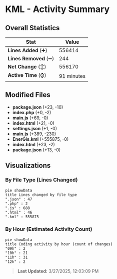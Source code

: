 # KML - Activity Summary 

## Overall Statistics

| Stat                   | Value                                                             |
| ---------------------- | ----------------------------------------------------------------- |
| **Lines Added** (➕)   | 556414                                          |
| **Lines Removed** (➖) | 244                                        |
| **Net Change** (↕)    | 556170                |
| **Active Time** (⌚)   | 91 minutes |


## Modified Files
- **package.json** (+23, -10)
- **index.php** (+0, -2)
- **main.js** (+69, -0)
- **index.html** (+21, -0)
- **settings.json** (+1, -0)
- **main.js** (+389, -230)
- **EnerGis.kml** (+555875, -0)
- **index.html** (+23, -2)
- **package.json** (+13, -0)

## Visualizations

### By File Type (Lines Changed)

```mermaid
pie showData
title Lines changed by file type
".json" : 47
".php" : 2
".js" : 688
".html" : 46
".kml" : 555875
```

### By Hour (Estimated Activity Count)

```mermaid
pie showData
title Coding activity by hour (count of changes)
"09h" : 2
"10h" : 21
"11h" : 31
"12h" : 2
```


> **Last Updated:** 3/27/2025, 12:03:09 PM
